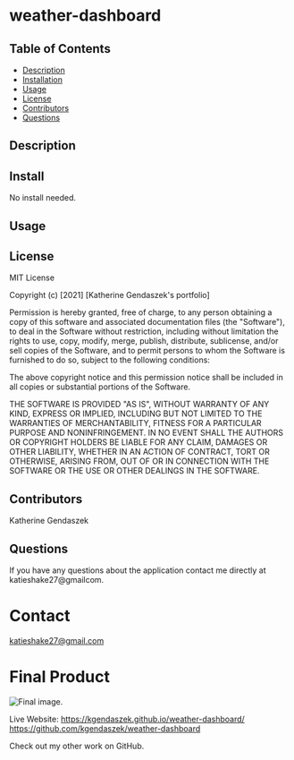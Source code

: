 # weather-dashboard
  ## Table of Contents
* [Description](#description)
* [Installation](#installation)
* [Usage](#usage)
* [License](#license)
* [Contributors](#contributors)
* [Questions](#questions)
## Description


## Install
No install needed.
## Usage

## License
MIT License

Copyright (c) [2021] [Katherine Gendaszek's portfolio]

Permission is hereby granted, free of charge, to any person obtaining a copy of this software and associated documentation files (the "Software"), to deal in the Software without restriction, including without limitation the rights to use, copy, modify, merge, publish, distribute, sublicense, and/or sell copies of the Software, and to permit persons to whom the Software is furnished to do so, subject to the following conditions:

The above copyright notice and this permission notice shall be included in all copies or substantial portions of the Software.

THE SOFTWARE IS PROVIDED "AS IS", WITHOUT WARRANTY OF ANY KIND, EXPRESS OR IMPLIED, INCLUDING BUT NOT LIMITED TO THE WARRANTIES OF MERCHANTABILITY, FITNESS FOR A PARTICULAR PURPOSE AND NONINFRINGEMENT. IN NO EVENT SHALL THE AUTHORS OR COPYRIGHT HOLDERS BE LIABLE FOR ANY CLAIM, DAMAGES OR OTHER LIABILITY, WHETHER IN AN ACTION OF CONTRACT, TORT OR OTHERWISE, ARISING FROM, OUT OF OR IN CONNECTION WITH THE SOFTWARE OR THE USE OR OTHER DEALINGS IN THE SOFTWARE.
## Contributors
Katherine Gendaszek
## Questions
If you have any questions about the application contact me directly at katieshake27@gmailcom.
# Contact
katieshake27@gmail.com
# Final Product
![Final image.]()


Live Website:
https://kgendaszek.github.io/weather-dashboard/
https://github.com/kgendaszek/weather-dashboard

Check out my other work on GitHub.